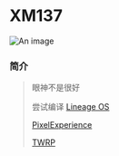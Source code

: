 
# XM137 <Badge type="warning" text="大二在读" />
![An image](http://q1.qlogo.cn/g?b=qq&nk=1375272391&s=160)

### 简介
> 眼神不是很好
> 
> 尝试编译 
> [Lineage OS](https://github.com/LineageOS)
> 
> [PixelExperience](https://github.com/PixelExperience/)
> 
> [TWRP](https://github.com/TeamWin/Team-Win-Recovery-Project) 


